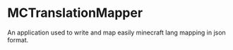 # MCTranslationMapper
An application used to write and map easily minecraft lang mapping in json format.
